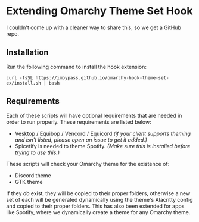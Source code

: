 # Extending Omarchy Theme Set Hook

I couldn't come up with a cleaner way to share this, so we get a GitHub repo.

## Installation
Run the following command to install the hook extension:
```
curl -fsSL https://imbypass.github.io/omarchy-hook-theme-set-ex/install.sh | bash
```

## Requirements
Each of these scripts will have optional requirements that are needed in order to run properly. These requirements are listed below:
- Vesktop / Equibop / Vencord / Equicord *(if your client supports theming and isn't listed, please open an issue to get it added.)*
- Spicetify is needed to theme Spotify. *(Make sure this is installed before trying to use this.)*

These scripts will check your Omarchy theme for the existence of:
- Discord theme
- GTK theme

If they *do* exist, they will be copied to their proper folders, otherwise a new set of each will be
generated dynamically using the theme's Alacritty config and copied to their proper folders.
This has also been extended for apps like Spotify, where we dynamically create a theme for any Omarchy theme.
